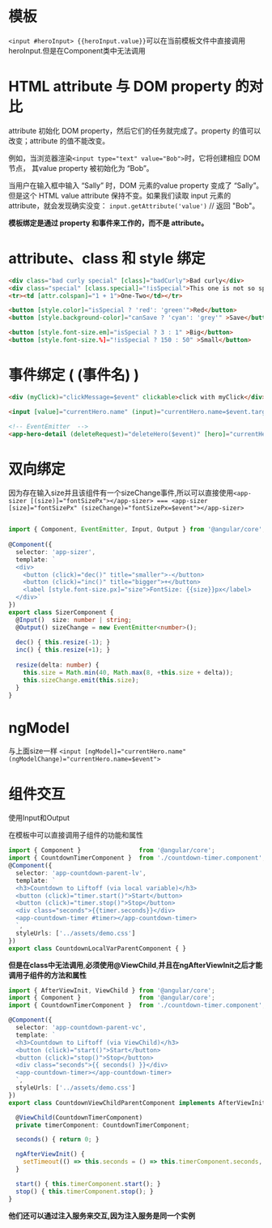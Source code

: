 # 模板

`<input #heroInput> {{heroInput.value}}`可以在当前模板文件中直接调用heroInput.但是在Component类中无法调用

# HTML attribute 与 DOM property 的对比

attribute 初始化 DOM property，然后它们的任务就完成了。property 的值可以改变；attribute 的值不能改变。

例如，当浏览器渲染`<input type="text" value="Bob">`时，它将创建相应 DOM 节点， 其value property 被初始化为 “Bob”。

当用户在输入框中输入 “Sally” 时，DOM 元素的value property 变成了 “Sally”。 但是这个 HTML value attribute 保持不变。如果我们读取 input 元素的 attribute，就会发现确实没变： `input.getAttribute('value')` // 返回 "Bob"。

**模板绑定是通过 property 和事件来工作的，而不是 attribute。**

# attribute、class 和 style 绑定

```html
<div class="bad curly special" [class]="badCurly">Bad curly</div>
<div class="special" [class.special]="!isSpecial">This one is not so special</div>
<tr><td [attr.colspan]="1 + 1">One-Two</td></tr>

<button [style.color]="isSpecial ? 'red': 'green'">Red</button>
<button [style.background-color]="canSave ? 'cyan': 'grey'" >Save</button>

<button [style.font-size.em]="isSpecial ? 3 : 1" >Big</button>
<button [style.font-size.%]="!isSpecial ? 150 : 50" >Small</button>
```

# 事件绑定 ( (事件名) )

``` html
<div (myClick)="clickMessage=$event" clickable>click with myClick</div>

<input [value]="currentHero.name" (input)="currentHero.name=$event.target.value" >

<!-- EventEmitter  -->
<app-hero-detail (deleteRequest)="deleteHero($event)" [hero]="currentHero"></app-hero-detail>
```

# 双向绑定

因为存在输入size并且该组件有一个sizeChange事件,所以可以直接使用`<app-sizer [(size)]="fontSizePx"></app-sizer> === <app-sizer [size]="fontSizePx" (sizeChange)="fontSizePx=$event"></app-sizer>`
``` typescript

import { Component, EventEmitter, Input, Output } from '@angular/core';
 
@Component({
  selector: 'app-sizer',
  template: `
  <div>
    <button (click)="dec()" title="smaller">-</button>
    <button (click)="inc()" title="bigger">+</button>
    <label [style.font-size.px]="size">FontSize: {{size}}px</label>
  </div>`
})
export class SizerComponent {
  @Input()  size: number | string;
  @Output() sizeChange = new EventEmitter<number>();
 
  dec() { this.resize(-1); }
  inc() { this.resize(+1); }
 
  resize(delta: number) {
    this.size = Math.min(40, Math.max(8, +this.size + delta));
    this.sizeChange.emit(this.size);
  }
}
```

# ngModel

与上面size一样
`<input [ngModel]="currentHero.name"  (ngModelChange)="currentHero.name=$event">`

# 组件交互

使用Input和Output

在模板中可以直接调用子组件的功能和属性

```typescript
import { Component }                from '@angular/core';
import { CountdownTimerComponent }  from './countdown-timer.component';
@Component({
  selector: 'app-countdown-parent-lv',
  template: `
  <h3>Countdown to Liftoff (via local variable)</h3>
  <button (click)="timer.start()">Start</button>
  <button (click)="timer.stop()">Stop</button>
  <div class="seconds">{{timer.seconds}}</div>
  <app-countdown-timer #timer></app-countdown-timer>
  `,
  styleUrls: ['../assets/demo.css']
})
export class CountdownLocalVarParentComponent { }
```

**但是在class中无法调用**,**必须使用@ViewChild**,**并且在ngAfterViewInit之后才能调用子组件的方法和属性**

```typescript
import { AfterViewInit, ViewChild } from '@angular/core';
import { Component }                from '@angular/core';
import { CountdownTimerComponent }  from './countdown-timer.component';

@Component({
  selector: 'app-countdown-parent-vc',
  template: `
  <h3>Countdown to Liftoff (via ViewChild)</h3>
  <button (click)="start()">Start</button>
  <button (click)="stop()">Stop</button>
  <div class="seconds">{{ seconds() }}</div>
  <app-countdown-timer></app-countdown-timer>
  `,
  styleUrls: ['../assets/demo.css']
})
export class CountdownViewChildParentComponent implements AfterViewInit {

  @ViewChild(CountdownTimerComponent)
  private timerComponent: CountdownTimerComponent;

  seconds() { return 0; }

  ngAfterViewInit() {
    setTimeout(() => this.seconds = () => this.timerComponent.seconds, 0);
  }

  start() { this.timerComponent.start(); }
  stop() { this.timerComponent.stop(); }
}
```

**他们还可以通过注入服务来交互,因为注入服务是同一个实例**